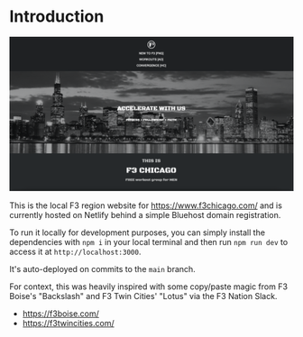 # Introduction

[![Chicago](./README/chicago.png)](https://www.f3chicago.com/)

This is the local F3 region website for <https://www.f3chicago.com/> and is currently hosted on Netlify behind a simple Bluehost domain registration.

To run it locally for development purposes, you can simply install the dependencies with `npm i` in your local terminal and then run `npm run dev` to access it at `http://localhost:3000`.

It's auto-deployed on commits to the `main` branch.

For context, this was heavily inspired with some copy/paste magic from F3 Boise's "Backslash" and F3 Twin Cities' "Lotus" via the F3 Nation Slack.

- <https://f3boise.com/>
- <https://f3twincities.com/>
